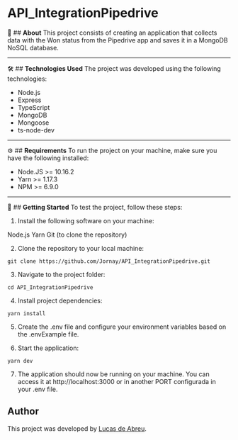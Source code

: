# **API_IntegrationPipedrive**

📃 ## **About**
This project consists of creating an application that collects data with the Won status from the Pipedrive app and saves it in a MongoDB NoSQL database.

---

🛠 ## **Technologies Used**
The project was developed using the following technologies:

- Node.js
- Express
- TypeScript
- MongoDB
- Mongoose
- ts-node-dev

---

⚙ ## **Requirements**
To run the project on your machine, make sure you have the following installed:

- Node.JS >= 10.16.2
- Yarn >= 1.17.3
- NPM >= 6.9.0

---

🔧 ## **Getting Started** 
To test the project, follow these steps:

1. Install the following software on your machine:

Node.js
Yarn
Git (to clone the repository)

2. Clone the repository to your local machine:

```
git clone https://github.com/Jornay/API_IntegrationPipedrive.git
```

3. Navigate to the project folder:

```
cd API_IntegrationPipedrive
```

4. Install project dependencies:

```
yarn install
```

5. Create the .env file and configure your environment variables based on the .envExample file.

6. Start the application:

```
yarn dev
```

7. The application should now be running on your machine. You can access it at http://localhost:3000 or in another PORT configurada in your .env file.

## Author
This project was developed by [Lucas de Abreu](https://github.com/Jornay).

